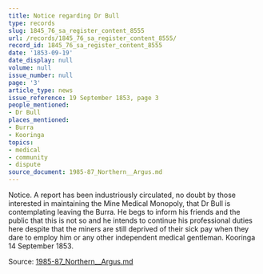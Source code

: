 ```yaml
---
title: Notice regarding Dr Bull
type: records
slug: 1845_76_sa_register_content_8555
url: /records/1845_76_sa_register_content_8555/
record_id: 1845_76_sa_register_content_8555
date: '1853-09-19'
date_display: null
volume: null
issue_number: null
page: '3'
article_type: news
issue_reference: 19 September 1853, page 3
people_mentioned:
- Dr Bull
places_mentioned:
- Burra
- Kooringa
topics:
- medical
- community
- dispute
source_document: 1985-87_Northern__Argus.md
---
```


Notice.  A report has been industriously circulated, no doubt by those interested in maintaining the Mine Medical Monopoly, that Dr Bull is contemplating leaving the Burra.  He begs to inform his friends and the public that this is not so and he intends to continue his professional duties here despite that the miners are still deprived of their sick pay when they dare to employ him or any other independent medical gentleman.  Kooringa 14 September 1853.

Source: [1985-87_Northern__Argus.md](/downloads/markdown/1985-87_Northern__Argus.md)

